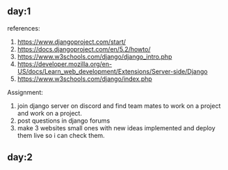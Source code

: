 ## day:1
references:
1. https://www.djangoproject.com/start/
2. https://docs.djangoproject.com/en/5.2/howto/
3. https://www.w3schools.com/django/django_intro.php
4. https://developer.mozilla.org/en-US/docs/Learn_web_development/Extensions/Server-side/Django
5. https://www.w3schools.com/django/index.php

Assignment:
1. join django server on discord and find team mates to work on a project and work on a project.
2. post questions in django forums
3. make 3 websites small ones with new ideas implemented and deploy them live so i can check them.


## day:2
